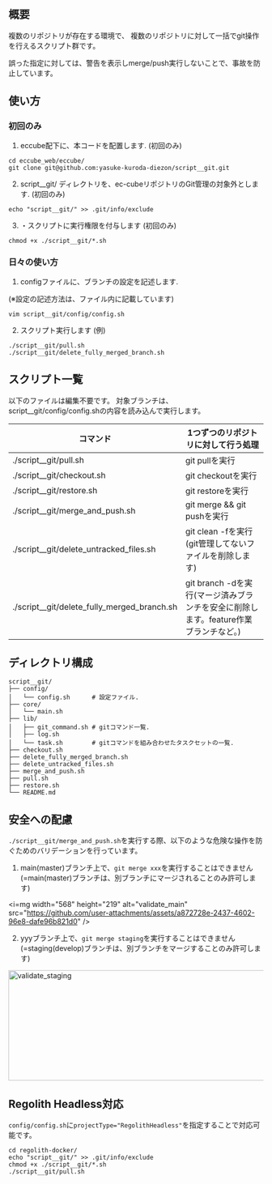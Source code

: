 ## 概要

複数のリポジトリが存在する環境で、
複数のリポジトリに対して一括でgit操作を行えるスクリプト群です。

誤った指定に対しては、警告を表示しmerge/push実行しないことで、事故を防止しています。

## 使い方
### 初回のみ
1. eccube配下に、本コードを配置します. (初回のみ)
  ```
  cd eccube_web/eccube/
  git clone git@github.com:yasuke-kuroda-diezon/script__git.git
  ```

2. script__git/ ディレクトリを、ec-cubeリポジトリのGit管理の対象外とします. (初回のみ)
  ```
  echo "script__git/" >> .git/info/exclude
  ```

3. ・スクリプトに実行権限を付与します (初回のみ)
  ```
  chmod +x ./script__git/*.sh
  ```

### 日々の使い方
1. configファイルに、ブランチの設定を記述します.

  (※設定の記述方法は、ファイル内に記載しています)
  ```
  vim script__git/config/config.sh
  ```

2. スクリプト実行します (例)
```
./script__git/pull.sh
./script__git/delete_fully_merged_branch.sh
```

## スクリプト一覧

以下のファイルは編集不要です。
対象ブランチは、script__git/config/config.shの内容を読み込んで実行します。

| コマンド  | 1つずつのリポジトリに対して行う処理 |
| ------------- | ------------- |
| ./script__git/pull.sh | git pullを実行 |
| ./script__git/checkout.sh | git checkoutを実行 |
| ./script__git/restore.sh | git restoreを実行 |
| ./script__git/merge_and_push.sh | git merge && git pushを実行 |
| ./script__git/delete_untracked_files.sh | git clean -fを実行(git管理してないファイルを削除します) |
| ./script__git/delete_fully_merged_branch.sh | git branch -dを実行(マージ済みブランチを安全に削除します。feature作業ブランチなど。) |

## ディレクトリ構成

```
script__git/
├── config/
│   └── config.sh      # 設定ファイル.
├── core/
│   └── main.sh
├── lib/
│   ├── git_command.sh # gitコマンド一覧.
│   ├── log.sh
│   └── task.sh        # gitコマンドを組み合わせたタスクセットの一覧.
├── checkout.sh
├── delete_fully_merged_branch.sh
├── delete_untracked_files.sh
├── merge_and_push.sh
├── pull.sh
├── restore.sh
└── README.md
```

## 安全への配慮
`./script__git/merge_and_push.sh`を実行する際、以下のような危険な操作を防ぐためのバリデーションを行っています。

1. main(master)ブランチ上で、`git merge xxx`を実行することはできません
  (=main(master)ブランチは、別ブランチにマージされることのみ許可します)

<i=mg width="568" height="219" alt="validate_main" src="https://github.com/user-attachments/assets/a872728e-2437-4602-96e8-dafe96b821d0" />


2. yyyブランチ上で、`git merge staging`を実行することはできません
  (=staging(develop)ブランチは、別ブランチをマージすることのみ許可します)
<img width="521" height="218" alt="validate_staging" src="https://github.com/user-attachments/assets/6ef2b26e-2515-44af-af71-f726ecf64948" />


## Regolith Headless対応

`config/config.sh`に`projectType="RegolithHeadless"`を指定することで対応可能です。

```
cd regolith-docker/
echo "script__git/" >> .git/info/exclude
chmod +x ./script__git/*.sh
./script__git/pull.sh
```
